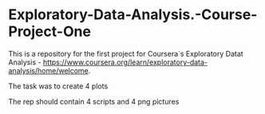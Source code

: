 # Exploratory-Data-Analysis.-Course-Project-One

This is a repository for the first project for Coursera`s Exploratory Datat Analysis - https://www.coursera.org/learn/exploratory-data-analysis/home/welcome. 

The task was to create 4 plots

The rep should contain 4 scripts and 4 png pictures 
